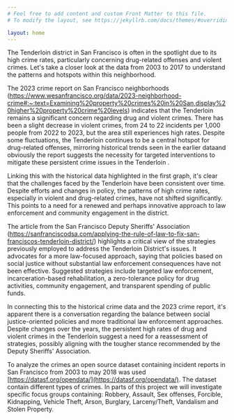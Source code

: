 ```yaml
---
# Feel free to add content and custom Front Matter to this file.
# To modify the layout, see https://jekyllrb.com/docs/themes/#overriding-theme-defaults

layout: home
---
```


The Tenderloin district in San Francisco is often in the spotlight due to its high crime rates, particularly concerning drug-related offenses and violent crimes. Let's take a closer look at the data from 2003 to 2017 to understand the patterns and hotspots within this neighborhood.

The 2023 crime report on San Francisco neighborhoods (https://www.wesanfrancisco.org/data/2023-neighborhood-crime#:~:text=Examining%20property%20crimes%20in%20San,display%20higher%20property%20crime%20levels) indicates that the Tenderloin remains a significant concern regarding drug and violent crimes. There has been a slight decrease in violent crimes, from 24 to 22 incidents per 1,000 people from 2022 to 2023, but the area still experiences high rates. Despite some fluctuations, the Tenderloin continues to be a central hotspot for drug-related offenses, mirroring historical trends seen in the earlier dataand obviously the report suggests the necessity for targeted interventions to mitigate these persistent crime issues in the Tenderloin .

Linking this with the historical data highlighted in the first graph, it's clear that the challenges faced by the Tenderloin have been consistent over time. Despite efforts and changes in policy, the patterns of high crime rates, especially in violent and drug-related crimes, have not shifted significantly. This points to a need for a renewed and perhaps innovative approach to law enforcement and community engagement in the district.

The article from the San Francisco Deputy Sheriffs' Association (https://sanfranciscodsa.com/applying-the-rule-of-law-to-fix-san-franciscos-tenderloin-district/) highlights a critical view of the strategies previously employed to address the Tenderloin District's issues. It advocates for a more law-focused approach, saying that policies based on social justice without substantial law enforcement consequences have not been effective. Suggested strategies include targeted law enforcement, incarceration-based rehabilitation, a zero-tolerance policy for drug activities, community engagement, and transparent spending of public funds.

In connecting this to the historical crime data and the 2023 crime report, it's apparent there is a conversation regarding the balance between social justice-oriented policies and more traditional law enforcement approaches. Despite changes over the years, the persistent high rates of drug and violent crimes in the Tenderloin suggest a need for a reassessment of strategies, possibly aligning with the tougher stance recommended by the Deputy Sheriffs' Association.

To analyze the crimes an open source dataset containing incident reports in San Francisco from 2003 to may 2018 was used [https://datasf.org/opendata/](https://datasf.org/opendata/). The dataset contain different types of crimes. In parts of this project we will investigate specific focus groups containing: Robbery, Assault, Sex offenses, Forcible, Kidnapping, Vehicle Theft, Arson, Burglary, Larceny/Theft, Vandalism and Stolen Property. 


